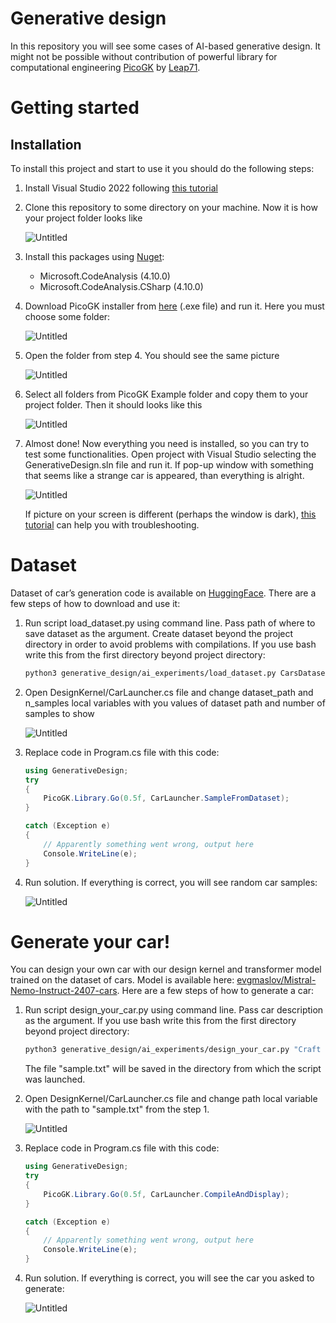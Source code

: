 # Generative design

In this repository you will see some cases of AI-based generative design. It might not be possible without contribution of powerful library for computational engineering [PicoGK](https://github.com/leap71/PicoGK) by [Leap71](https://leap71.com/).

# Getting started

## Installation

To install this project and start to use it you should do the following steps:

1. Install Visual Studio 2022 following [this tutorial](https://github.com/leap71/PicoGK/blob/main/Documentation/VisualStudio_FirstTime.md)
2. Clone this repository to some directory on your machine. Now it is how your project folder looks like
    
    ![Untitled](imgs/Untitled.png)
    
3. Install this packages using [Nuget](https://learn.microsoft.com/en-us/nuget/quickstart/install-and-use-a-package-in-visual-studio):
    - Microsoft.CodeAnalysis (4.10.0)
    - Microsoft.CodeAnalysis.CSharp (4.10.0)
4. Download PicoGK installer from [here](https://github.com/leap71/PicoGK/releases) (.exe file) and run it. Here you must choose some folder:
    
    ![Untitled](imgs/Untitled%201.png)
    
5. Open the folder from step 4. You should see the same picture
    
    ![Untitled](imgs/Untitled%202.png)
    
6. Select all folders from PicoGK Example folder and copy them to your project folder. Then it should looks like this
    
    ![Untitled](imgs/Untitled%203.png)
    
7. Almost done! Now everything you need is installed, so you can try to test some functionalities. Open project with Visual Studio selecting the GenerativeDesign.sln file and run it. If pop-up window with something that seems like a strange car is appeared, than everything is alright.
    
    ![Untitled](imgs/Untitled%204.png)
    
    If picture on your screen is different (perhaps the window is dark), [this tutorial](https://github.com/leap71/PicoGK/blob/main/Documentation/README.md#troubleshooting) can help you with troubleshooting.
    

# Dataset

Dataset of car’s generation code is available on [HuggingFace](https://huggingface.co/datasets/evgmaslov/gen_cars). There are a few steps of how to download and use it:

1. Run script load_dataset.py using command line. Pass path of where to save dataset as the argument. Create dataset beyond the project directory in order to avoid problems with compilations. If you use bash write this from the first directory beyond project directory:
    
    ```bash
    python3 generative_design/ai_experiments/load_dataset.py CarsDataset
    ```
    
2. Open DesignKernel/CarLauncher.cs file and change dataset_path and n_samples local variables with you values of dataset path and number of samples to show
    
    ![Untitled](imgs/Untitled%205.png)
    
3. Replace code in Program.cs file with this code:
    
    ```csharp
    using GenerativeDesign;
    try
    {
        PicoGK.Library.Go(0.5f, CarLauncher.SampleFromDataset);
    }
    
    catch (Exception e)
    {
    	// Apparently something went wrong, output here
    	Console.WriteLine(e);
    }
    ```
    
4. Run solution. If everything is correct, you will see random car samples:
    
    ![Untitled](imgs/Untitled%206.png)

# Generate your car!

You can design your own car with our design kernel and transformer model trained on the dataset of cars. Model is available here: [evgmaslov/Mistral-Nemo-Instruct-2407-cars](https://huggingface.co/evgmaslov/Mistral-Nemo-Instruct-2407-cars).
Here are a few steps of how to generate a car:

1. Run script design_your_car.py using command line. Pass car description as the argument. If you use bash write this from the first directory beyond project directory:
    
    ```bash
    python3 generative_design/ai_experiments/design_your_car.py "Craft a car with the width of 165 cm and wheel radius of 30 cm."
    ```
    The file "sample.txt" will be saved in the directory from which the script was launched.

2. Open DesignKernel/CarLauncher.cs file and change path local variable with the path to "sample.txt" from the step 1.
    
    ![Untitled](imgs/Untitled%207.png)

3. Replace code in Program.cs file with this code:
    
    ```csharp
    using GenerativeDesign;
    try
    {
        PicoGK.Library.Go(0.5f, CarLauncher.CompileAndDisplay);
    }

    catch (Exception e)
    {
	    // Apparently something went wrong, output here
	    Console.WriteLine(e);
    }
    ```

4. Run solution. If everything is correct, you will see the car you asked to generate:
    
    ![Untitled](imgs/Untitled%208.png)